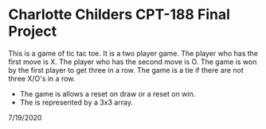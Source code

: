 # Charlotte Childers CPT-188 Final Project

This is a game of tic tac toe.
 It is a two player game.
 The player who has the first move is X.
 The player who has the second move is O.
 The game is won by the first player to get three in a row.
 The game is a tie if there are not three X/O's in a row.


 - The game is allows a reset on draw or a reset on win.
 - The is represented by a 3x3 array.

7/19/2020
